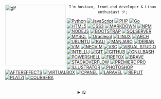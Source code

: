 <!--<p align="left"><b><samp>「</samp></b></p> -->
<p align="center">
<samp>
<div align="left">
    <img  alt="gif" width="200px" align="left" src="https://i.postimg.cc/ZRtPHmt3/68747470733a2f2f6d656469612e67697068792e636f6d2f6d656469612f57556c706c634d704f43456d5447427442572f67.gif" />
</div>

<div align="center">
    
`I'm hustavo, front-end developer & Linux enthusiast ツ;`

<!--</div>
    </samp>
  </p>
<!--<p align="right"><b><samp>」</samp></b></p> -->

<!--<<br>

<details align="center">
<summary> &#9655;</summary>
<br>
-->
<!--
<h2></h2><br>
  <p align="center">
  <samp>
    [<a href="https://#!">Skills</a>]
    [<a href="mailto:hustavoJhon@gmail.com">Social</a>]
  </samp>
</p>

<h2></h2><br>
-->

<div align="left">
<!-- EXAMPLE [![Go](https://img.shields.io/badge/-00AAD7?style=flat&logo=go&logoColor=white&link=#go)](https://github.com/hustavoJhon) -->
    
[![Python](https://img.shields.io/badge/-black?style=flat&logo=python&link=#python)](https://github.com/hustavoJhon)
[![JavaScript](https://img.shields.io/badge/-black?style=flat&logo=javascript&link=#javascript)](https://github.com/hsutavojhon) 
[![PHP](https://img.shields.io/badge/-black?style=flat&logo=php&link=https://github.com/)](https://github.com/hustavojhon) 
[![Go](https://img.shields.io/badge/-black?style=flat&logo=go&l&link=#go)](https://github.com/hustavoJhon)
[![HTML5](https://img.shields.io/badge/-black?style=flat&logo=html5&link=#html)](https://github.com/hustavoJhon) 
[![CSS3](https://img.shields.io/badge/-black?style=flat&logo=css3&logoColor=264DE4&link=#css3)](https://github.com/hustavoJhon) 
[![MARKDOWN](https://img.shields.io/badge/-black?style=flat&logo=markdown&link=#markdown)](https://github.com/hustavoJhon)
[![NPM](https://img.shields.io/badge/-black?style=flat&logo=npm&link=https://github.com/)](https://github.com/hustavojhon) 
[![NODEJS](https://img.shields.io/badge/-black?style=flat&logo=node.js&link=https://github.com/)](https://github.com/hustavoJhon) 
[![BOOTSTRAP](https://img.shields.io/badge/-black?style=flat&logo=bootstrap&link=https://github.com/)](https://github.com/hustavojhon)
[![SQLSERVER](https://img.shields.io/badge/-black?style=flat&logo=microsoftsqlserver&logoColor=A91D22&link=https://github.com/)](https://github.com/hustavojhon) 
[![MYSQL](https://img.shields.io/badge/-black?style=flat&logo=mysql&logoColor=00758F&link=https://github.com/)](https://github.com/hustavojhon) 
[![Oraclesql](https://img.shields.io/badge/-black?style=flat&logo=oracle&logoColor=C74634&link=https://github.com/)](https://github.com/hustavojhon)
[![LINUX](https://img.shields.io/badge/-black?style=flat&logo=linux&link=https://bash.com/)](https://github.com/hustavojhon) 
[![ARCH](https://img.shields.io/badge/-black?style=flat&logo=archlinux&link=https://github.com/)](https://github.com/hustavojhon)
[![UBUNTU](https://img.shields.io/badge/-black?style=flat&logo=ubuntu&link=https://github.com/)](https://github.com/hustavojhon)
[![KALI](https://img.shields.io/badge/-black?style=flat&logo=kalilinux&link=https://github.com/)](https://github.com/hustavojhon)
[![MANJARO](https://img.shields.io/badge/-black?style=flat&logo=manjaro&link=https://github.com/)](https://github.com/hustavojhon)
[![DEBIAN](https://img.shields.io/badge/-black?style=flat&logo=debian&logoColor=D30751&link=https://github.com/)](https://github.com/hustavojhon)
[![VIM](https://img.shields.io/badge/-black?style=flat&logo=vim&logoColor=019833&link=https://github.com/)](https://github.com/hustavojhon)
[![NEOVIM](https://img.shields.io/badge/-black?style=flat&logo=neovim&link=https://github.com/)](https://github.com/hustavojhon)
[![VSC](https://img.shields.io/badge/-black?style=flat&logo=visualstudiocode&logoColor=3CA9F2&link=https://github.com/)](https://github.com/hustavojhon)
[![VISUAL STUDIO](https://img.shields.io/badge/-black?style=flat&logo=visualstudio&logoColor=8D58CB&link=https://bash.com/)](#iterm2)
[![INTELLIJ](https://img.shields.io/badge/-black?style=flat&logo=intellijidea&logoColor=FE315D&link=https://github.com/)](https://github.com/hustavojhon)
[![GIT](https://img.shields.io/badge/-black?style=flat&logo=git&link=https://github.com/)](https://github.com/hustavojhon) 
[![GITHUB](https://img.shields.io/badge/-black?style=flat&logo=github&link=https://github.com/)](https://github.com/hustavojhon)
[![GNU_BASH](https://img.shields.io/badge/-black?style=flat&logo=gnu-bash&link=https://bash.com/)](https://github.com/hustavojhon) 
[![POWERSHELL](https://img.shields.io/badge/-black?style=flat&logo=powershell&link=https://bash.com/)](https://github.com/hustavojhon)
[![FIREFOX](https://img.shields.io/badge/-black?style=flat&logo=firefox&link=https://bash.com/)](#iterm2)
[![BRAVE](https://img.shields.io/badge/-black?style=flat&logo=brave&logoColor=FF621C&link=https://bash.com/)](#iterm2)
[![STACKOVERFLOW](https://img.shields.io/badge/-black?style=flat&logo=stackoverflow&logoColor=F17C10&link=https://bash.com/)](#iterm2)
[![PREMIERE PRO](https://img.shields.io/badge/-black?style=flat&logo=adobepremierepro&link=https://bash.com/)](#iterm2)
[![ILLUSTRATOR](https://img.shields.io/badge/-black?style=flat&logo=adobeillustrator&link=https://bash.com/)](#iterm2)
[![PHOTOSHOP](https://img.shields.io/badge/-black?style=flat&logo=adobephotoshop&link=https://bash.com/)](#iterm2)
[![AFTEREFFECTS](https://img.shields.io/badge/-black?style=flat&logo=adobeaftereffects&link=https://bash.com/)](#iterm2)
[![VIRTUALBOX](https://img.shields.io/badge/-black?style=flat&logo=virtualbox&link=https://bash.com/)](#iterm2)
[![CPANEL](https://img.shields.io/badge/-black?style=flat&logo=cpanel&link=https://bash.com/)](#iterm2)
[![LARAVEL](https://img.shields.io/badge/-black?style=flat&logo=laravel&link=https://bash.com/)](#iterm2)
[![REPLIT](https://img.shields.io/badge/-black?style=flat&logo=replit&link=https://bash.com/)](#iterm2)
[![PLATZI](https://img.shields.io/badge/-black?style=flat&logo=platzi&link=https://bash.com/)](#iterm2)
[![COURSERA](https://img.shields.io/badge/-black?style=flat&logo=coursera&link=https://bash.com/)](#iterm2)

</div>

<br>

    
    
<details align="center">
    
<summary> &#128427;</summary>
    
<br>
    
<div align="center">
    
```css
██████╗ ██╗██████╗  █████╗ ████████╗███████╗ 
██╔══██╗██║██╔══██╗██╔══██╗╚══██╔══╝██╔════╝ 
██████╔╝██║██████╔╝███████║   ██║   █████╗   
██╔═══╝ ██║██╔══██╗██╔══██║   ██║   ██╔══╝   
██║     ██║██║  ██║██║  ██║   ██║   ███████╗ 
╚═╝     ╚═╝╚═╝  ╚═╝╚═╝  ╚═╝   ╚═╝   ╚══════╝ 
```
</div>

<div align="right">

[<img src="https://spotify-now-playing.satyu.vercel.app/api/spotify-playing" alt="Spotify Now Playing" width="400"/>](https://open.spotify.com/artist/3MZsBdqDrRTJihTHQrO6Dq?si=b8bc57d770134382)

 <!-- SOCIAL NETWORK -->
[![SPOTIFY](https://img.shields.io/badge/-161B22?style=flat-square&logo=spotify&link=https://open.spotify.com/)](https://open.spotify.com/user/31uolwi7gtcly3byvfewmnrgo7pq?si=70d5793f89b64952)
[![SOUNDCLOUD](https://img.shields.io/badge/-161B22?style=flat-square&logo=soundcloud&link=https://open.soundcloud.com/)](https://open.spotify.com/user/31uolwi7gtcly3byvfewmnrgo7pq?si=70d5793f89b64952)
[![INSTAGRAM](https://img.shields.io/badge/-white?style=flat-square&logo=instagram&link=https://open.spotify.com/)](https://www.instagram.com/hustavojhon/)
[![FACEBOOK](https://img.shields.io/badge/-white?style=flat-square&logo=facebook&link=https://open.spotify.com/)](https://www.facebook.com/hustavojhon/)
[![TWITTER](https://img.shields.io/badge/-white?style=flat-square&logo=twitter&link=https://open.spotify.com/)](https://twitter.com/hustavoJhon)
[![TIK-TOK](https://img.shields.io/badge/-383A3D?style=flat-square&logo=tiktok&link=https://open.spotify.com/)](https://www.tiktok.com/@hustavojhon)
[![REDDIT](https://img.shields.io/badge/-white?style=flat-square&logo=reddit&link=https://open.spotify.com/)](https://www.reddit.com/user/hustav01)
[![SNAPCHAT](https://img.shields.io/badge/-white?style=flat-square&logo=snapchat&link=https://open.spotify.com/)](https://www.reddit.com/user/hustav01)
[![PINTEREST](https://img.shields.io/badge/-white?style=flat-square&logo=pinterest&link=https://open.spotify.com/)](https://hu.pinterest.com/hustavojhon/)
[![DISCORD](https://img.shields.io/badge/-white?style=flat-square&logo=discord&link=https://open.spotify.com/)](https://discord.gg/yNRKn29Rew)
[![SLACK](https://img.shields.io/badge/-white?style=flat-square&logo=slack&link=https://open.spotify.com/)](https://discord.gg/yNRKn29Rew)
[![LINKEDIN](https://img.shields.io/badge/-white?style=flat-square&logo=linkedin&link=https://open.spotify.com/)](https://www.linkedin.com/in/hustavojhon/)
[![YOUTUBE](https://img.shields.io/badge/-white?style=flat-square&logo=youtube&link=https://open.spotify.com/)](https://www.youtube.com/@hustavojhon)
[![TWITCH](https://img.shields.io/badge/-white?style=flat-square&logo=twitch&link=https://open.spotify.com/)](https://www.youtube.com/@hustavojhon)
[![TELEGRAM](https://img.shields.io/badge/-black?style=flat&logo=telegram&link=https://bash.com/)](#iterm2)
      
</div>

</details>

